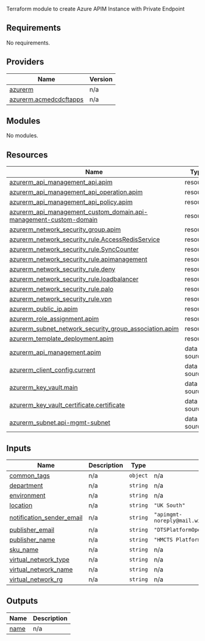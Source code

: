 Terraform module to create Azure APIM Instance with Private Endpoint
## Requirements

No requirements.

## Providers

| Name | Version |
|------|---------|
| <a name="provider_azurerm"></a> [azurerm](#provider\_azurerm) | n/a |
| <a name="provider_azurerm.acmedcdcftapps"></a> [azurerm.acmedcdcftapps](#provider\_azurerm.acmedcdcftapps) | n/a |

## Modules

No modules.

## Resources

| Name | Type |
|------|------|
| [azurerm_api_management_api.apim](https://registry.terraform.io/providers/hashicorp/azurerm/latest/docs/resources/api_management_api) | resource |
| [azurerm_api_management_api_operation.apim](https://registry.terraform.io/providers/hashicorp/azurerm/latest/docs/resources/api_management_api_operation) | resource |
| [azurerm_api_management_api_policy.apim](https://registry.terraform.io/providers/hashicorp/azurerm/latest/docs/resources/api_management_api_policy) | resource |
| [azurerm_api_management_custom_domain.api-management-custom-domain](https://registry.terraform.io/providers/hashicorp/azurerm/latest/docs/resources/api_management_custom_domain) | resource |
| [azurerm_network_security_group.apim](https://registry.terraform.io/providers/hashicorp/azurerm/latest/docs/resources/network_security_group) | resource |
| [azurerm_network_security_rule.AccessRedisService](https://registry.terraform.io/providers/hashicorp/azurerm/latest/docs/resources/network_security_rule) | resource |
| [azurerm_network_security_rule.SyncCounter](https://registry.terraform.io/providers/hashicorp/azurerm/latest/docs/resources/network_security_rule) | resource |
| [azurerm_network_security_rule.apimanagement](https://registry.terraform.io/providers/hashicorp/azurerm/latest/docs/resources/network_security_rule) | resource |
| [azurerm_network_security_rule.deny](https://registry.terraform.io/providers/hashicorp/azurerm/latest/docs/resources/network_security_rule) | resource |
| [azurerm_network_security_rule.loadbalancer](https://registry.terraform.io/providers/hashicorp/azurerm/latest/docs/resources/network_security_rule) | resource |
| [azurerm_network_security_rule.palo](https://registry.terraform.io/providers/hashicorp/azurerm/latest/docs/resources/network_security_rule) | resource |
| [azurerm_network_security_rule.vpn](https://registry.terraform.io/providers/hashicorp/azurerm/latest/docs/resources/network_security_rule) | resource |
| [azurerm_public_ip.apim](https://registry.terraform.io/providers/hashicorp/azurerm/latest/docs/resources/public_ip) | resource |
| [azurerm_role_assignment.apim](https://registry.terraform.io/providers/hashicorp/azurerm/latest/docs/resources/role_assignment) | resource |
| [azurerm_subnet_network_security_group_association.apim](https://registry.terraform.io/providers/hashicorp/azurerm/latest/docs/resources/subnet_network_security_group_association) | resource |
| [azurerm_template_deployment.apim](https://registry.terraform.io/providers/hashicorp/azurerm/latest/docs/resources/template_deployment) | resource |
| [azurerm_api_management.apim](https://registry.terraform.io/providers/hashicorp/azurerm/latest/docs/data-sources/api_management) | data source |
| [azurerm_client_config.current](https://registry.terraform.io/providers/hashicorp/azurerm/latest/docs/data-sources/client_config) | data source |
| [azurerm_key_vault.main](https://registry.terraform.io/providers/hashicorp/azurerm/latest/docs/data-sources/key_vault) | data source |
| [azurerm_key_vault_certificate.certificate](https://registry.terraform.io/providers/hashicorp/azurerm/latest/docs/data-sources/key_vault_certificate) | data source |
| [azurerm_subnet.api-mgmt-subnet](https://registry.terraform.io/providers/hashicorp/azurerm/latest/docs/data-sources/subnet) | data source |

## Inputs

| Name | Description | Type | Default | Required |
|------|-------------|------|---------|:--------:|
| <a name="input_common_tags"></a> [common\_tags](#input\_common\_tags) | n/a | `object` | n/a | yes |
| <a name="input_department"></a> [department](#input\_department) | n/a | `string` | n/a | yes |
| <a name="input_env"></a> [environment](#input\_env) | n/a | `string` | n/a | yes |
| <a name="input_location"></a> [location](#input\_location) | n/a | `string` | `"UK South"` | no |
| <a name="input_notification_sender_email"></a> [notification\_sender\_email](#input\_notification\_sender\_email) | n/a | `string` | `"apimgmt-noreply@mail.windowsazure.com"` | no |
| <a name="input_publisher_email"></a> [publisher\_email](#input\_publisher\_email) | n/a | `string` | `"DTSPlatformOperations@justice.gov.uk"` | no |
| <a name="input_publisher_name"></a> [publisher\_name](#input\_publisher\_name) | n/a | `string` | `"HMCTS Platform Operations"` | no |
| <a name="input_sku_name"></a> [sku\_name](#input\_sku\_name) | n/a | `string` | n/a | yes |
| <a name="input_virtual_network_type"></a> [virtual_network_type](#input\_virtual_network_type) | n/a | `string` | n/a | yes |
| <a name="input_virtual_network_name"></a> [virtual_network\_name](#input\_virtual_network\_name) | n/a | `string` | n/a | yes |
| <a name="input_virtual_network_resource_group"></a> [virtual_network\_rg](#input\_virtual_network\_rg) | n/a | `string` | n/a | yes |

## Outputs

| Name | Description |
|------|-------------|
| <a name="output_name"></a> [name](#output\_name) | n/a |